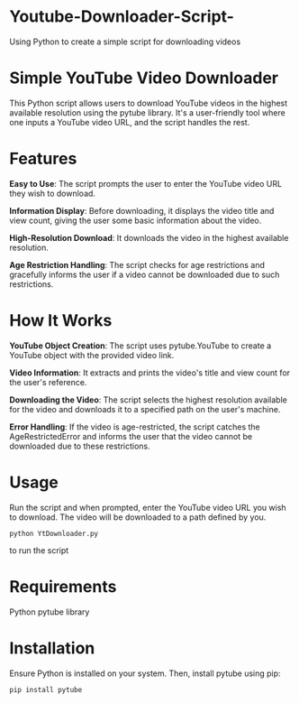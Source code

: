 # Youtube-Downloader-Script-
Using Python to create a simple script for downloading videos

# Simple YouTube Video Downloader
This Python script allows users to download YouTube videos in the highest available resolution using the pytube library. It's a user-friendly tool where one inputs a YouTube video URL, and the script handles the rest.

# Features
**Easy to Use**: The script prompts the user to enter the YouTube video URL they wish to download.

**Information Display**: Before downloading, it displays the video title and view count, giving the user some basic information about the video.

**High-Resolution Download**: It downloads the video in the highest available resolution.

**Age Restriction Handling**: The script checks for age restrictions and gracefully informs the user if a video cannot be downloaded due to such restrictions.

# How It Works
**YouTube Object Creation**: The script uses pytube.YouTube to create a YouTube object with the provided video link.

**Video Information**: It extracts and prints the video's title and view count for the user's reference.

**Downloading the Video**: The script selects the highest resolution available for the video and downloads it to a specified path on the user's machine.

**Error Handling**: If the video is age-restricted, the script catches the AgeRestrictedError and informs the user that the video cannot be downloaded due to these restrictions.

# Usage
Run the script and when prompted, enter the YouTube video URL you wish to download. The video will be downloaded to a path defined by you.

`python YtDownloader.py`

to run the script 

# Requirements
Python
pytube library

# Installation
Ensure Python is installed on your system. Then, install pytube using pip:

`pip install pytube`



